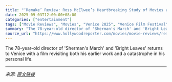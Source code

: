 ```yaml
---
title: "‘Remake’ Review: Ross McElwee’s Heartbreaking Study of Movies and Memory Turns the Camera on His Own Family Tragedy"
date: 2025-09-03T12:00:00+08:00
categories: ["entertainment"]
tags: ["Movie Reviews", "Movies", "Venice 2025", "Venice Film Festival", "Venice Film Festival 2025"]
summary: "The 78-year-old director of 'Sherman's March' and 'Bright Leaves' returns to Venice with a film revisiting both his earlier work and a catastrophe in his personal life."
source_url: "https://www.hollywoodreporter.com/movies/movie-reviews/remake-review-ross-mcelwee-1236356001/"
---
```


The 78-year-old director of 'Sherman's March' and 'Bright Leaves' returns to Venice with a film revisiting both his earlier work and a catastrophe in his personal life.

---

*来源: [原文链接](https://www.hollywoodreporter.com/movies/movie-reviews/remake-review-ross-mcelwee-1236356001/)*
